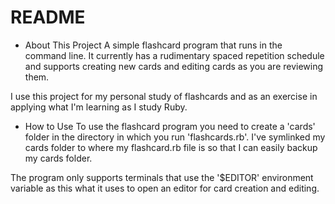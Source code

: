 # README #

* About This Project
A simple flashcard program that runs in the command line. It currently has a
rudimentary spaced repetition schedule and supports creating new cards and editing
cards as you are reviewing them.

I use this project for my personal study of flashcards and as an exercise in
applying what I'm learning as I study Ruby.

* How to Use
To use the flashcard program you need to create a 'cards' folder in
the directory in which you run 'flashcards.rb'. I've symlinked my cards folder
to where my flashcard.rb file is so that I can easily backup my cards folder.

The program only supports terminals that use the '$EDITOR' environment variable
as this what it uses to open an editor for card creation and editing.

